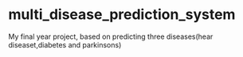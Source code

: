 # multi_disease_prediction_system
My final year project, based on predicting three diseases(hear diseaset,diabetes and parkinsons)
